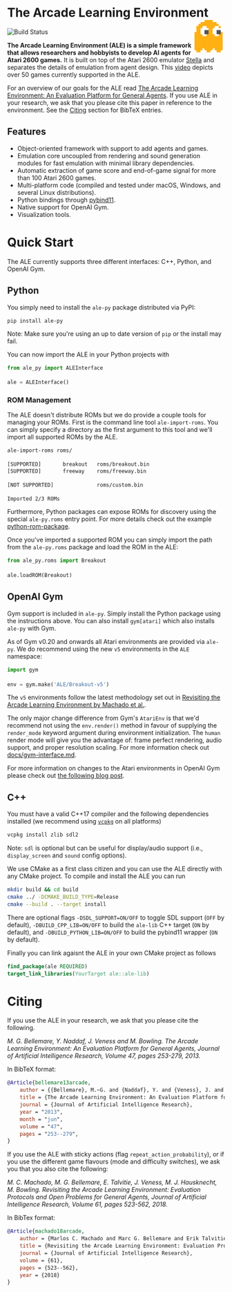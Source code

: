 The Arcade Learning Environment
<a href="#the-arcade-learning-environment">
  <img align="right" src="docs/static/ale.svg" width=75 />
</a>
===============================

![Build Status](https://github.com/mgbellemare/Arcade-Learning-Environment/workflows/Build%20ALE/badge.svg)

**The Arcade Learning Environment (ALE) is a simple framework that allows researchers and hobbyists to develop AI agents for Atari 2600 games.**
It is built on top of the Atari 2600 emulator [Stella](https://stella-emu.github.io) and separates the details of emulation from agent design.
This [video](https://www.youtube.com/watch?v=nzUiEkasXZI) depicts over 50 games currently supported in the ALE.

For an overview of our goals for the ALE read [The Arcade Learning Environment: An Evaluation Platform for General Agents](https://jair.org/index.php/jair/article/view/10819).
If you use ALE in your research, we ask that you please cite this paper in reference to the environment. See the [Citing](#Citing) section for BibTeX entries.

Features
--------

- Object-oriented framework with support to add agents and games.
- Emulation core uncoupled from rendering and sound generation modules for fast
  emulation with minimal library dependencies.
- Automatic extraction of game score and end-of-game signal for more than 100
  Atari 2600 games.
- Multi-platform code (compiled and tested under macOS, Windows, and several Linux distributions).
- Python bindings through [pybind11](https://github.com/pybind/pybind11).
- Native support for OpenAI Gym.
- Visualization tools.

Quick Start
===========

The ALE currently supports three different interfaces: C++, Python, and OpenAI Gym.


Python
------

You simply need to install the `ale-py` package distributed via PyPI:

```shell
pip install ale-py
```
Note: Make sure you're using an up to date version of `pip` or the install may fail.


You can now import the ALE in your Python projects with
```python
from ale_py import ALEInterface

ale = ALEInterface()
```

### ROM Management

The ALE doesn't distribute ROMs but we do provide a couple tools for managing your ROMs. First is the command line tool `ale-import-roms`. You can simply specify a directory as the first argument to this tool and we'll import all supported ROMs by the ALE.

```shell
ale-import-roms roms/

[SUPPORTED]       breakout   roms/breakout.bin
[SUPPORTED]       freeway    roms/freeway.bin

[NOT SUPPORTED]              roms/custom.bin

Imported 2/3 ROMs
```
Furthermore, Python packages can expose ROMs for discovery using the special `ale-py.roms` entry point. For more details check out the example [python-rom-package](./examples/python-rom-package).

Once you've imported a supported ROM you can simply import the path from the `ale-py.roms` package and load the ROM in the ALE:
```py
from ale_py.roms import Breakout

ale.loadROM(Breakout)
```

## OpenAI Gym

Gym support is included in `ale-py`. Simply install  the Python package using the instructions above. You can also install `gym[atari]` which also installs `ale-py` with Gym.

As of Gym v0.20 and onwards all Atari environments are provided via `ale-py`. We do recommend using the new `v5` environments in the `ALE` namespace:

```py
import gym

env = gym.make('ALE/Breakout-v5')
```
The `v5` environments follow the latest methodology set out in [Revisiting the Arcade Learning Environment by Machado et al.](https://jair.org/index.php/jair/article/view/11182).

The only major change difference from Gym's `AtariEnv` is that we'd recommend not using the `env.render()` method in favour of supplying the `render_mode` keyword argument during environment initialization. The `human` render mode will give you the advantage of: frame perfect rendering, audio support, and proper resolution scaling. For more information check out [docs/gym-interface.md](./docs/gym-interface.md).

For more information on changes to the Atari environments in OpenAI Gym please check out [the following blog post](https://brosa.ca/blog/ale-release-v0.7).

C++
---

You must have a valid C++17 compiler and the following dependencies installed (we recommend using [`vcpkg`](https://github.com/microsoft/vcpkg) on all platforms)

```sh
vcpkg install zlib sdl2
```

Note: `sdl` is optional but can be useful for display/audio support (i.e., `display_screen` and `sound` config options).

We use CMake as a first class citizen and you can use the ALE directly with any CMake project.
To compile and install the ALE you can run

```sh
mkdir build && cd build
cmake ../ -DCMAKE_BUILD_TYPE=Release
cmake --build . --target install
```

There are optional flags `-DSDL_SUPPORT=ON/OFF` to toggle SDL support (`OFF` by default), `-DBUILD_CPP_LIB=ON/OFF` to build
the `ale-lib` C++ target (`ON` by default), and `-DBUILD_PYTHON_LIB=ON/OFF` to build the pybind11 wrapper (`ON` by default).

Finally you can link agaisnt the ALE in your own CMake project as follows

```cmake
find_package(ale REQUIRED)
target_link_libraries(YourTarget ale::ale-lib)
```

Citing
======

If you use the ALE in your research, we ask that you please cite the following.

*M. G. Bellemare, Y. Naddaf, J. Veness and M. Bowling. The Arcade Learning Environment: An Evaluation Platform for General Agents, Journal of Artificial Intelligence Research, Volume 47, pages 253-279, 2013.*

In BibTeX format:

```bibtex
@Article{bellemare13arcade,
    author = {{Bellemare}, M.~G. and {Naddaf}, Y. and {Veness}, J. and {Bowling}, M.},
    title = {The Arcade Learning Environment: An Evaluation Platform for General Agents},
    journal = {Journal of Artificial Intelligence Research},
    year = "2013",
    month = "jun",
    volume = "47",
    pages = "253--279",
}
```

If you use the ALE with sticky actions (flag ``repeat_action_probability``), or if
you use the different game flavours (mode and difficulty switches), we ask you
that you also cite the following:

*M. C. Machado, M. G. Bellemare, E. Talvitie, J. Veness, M. J. Hausknecht, M. Bowling. Revisiting the Arcade Learning Environment: Evaluation Protocols and Open Problems for General Agents,  Journal of Artificial Intelligence Research, Volume 61, pages 523-562, 2018.*

In BibTex format:

```bibtex
@Article{machado18arcade,
    author = {Marlos C. Machado and Marc G. Bellemare and Erik Talvitie and Joel Veness and Matthew J. Hausknecht and Michael Bowling},
    title = {Revisiting the Arcade Learning Environment: Evaluation Protocols and Open Problems for General Agents},
    journal = {Journal of Artificial Intelligence Research},
    volume = {61},
    pages = {523--562},
    year = {2018}
}
```
